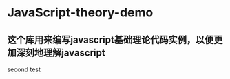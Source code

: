 ﻿JavaScript-theory-demo
============================
这个库用来编写javascript基础理论代码实例，以便更加深刻地理解javascript
-----------------------------------------------------------------------
 second test

